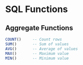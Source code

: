 # SQL Functions

## Aggregate Functions
```sql
COUNT()     -- Count rows
SUM()       -- Sum of values
AVG()       -- Average of values
MAX()       -- Maximum value
MIN()       -- Minimum value
